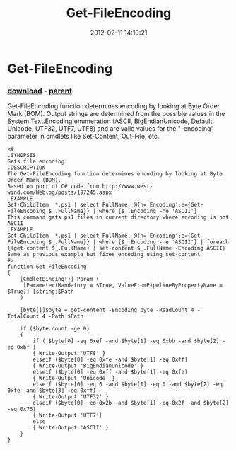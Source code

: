 ﻿---
pid:            3231
poster:         RyanFisher
title:          Get-FileEncoding
date:           2012-02-11 14:10:21
format:         posh
parent:         3223
parent:         3223

---

# Get-FileEncoding

### [download](3231.ps1) - [parent](3223.md)

Get-FileEncoding function determines encoding by looking at Byte Order Mark (BOM).  Output strings are determined from the possible values in the System.Text.Encoding enumeration (ASCII, BigEndianUnicode, Default, Unicode, UTF32, UTF7, UTF8) and are valid values for the "-encoding" parameter in cmdlets like Set-Content, Out-File, etc.

```posh
<#
.SYNOPSIS
Gets file encoding.
.DESCRIPTION
The Get-FileEncoding function determines encoding by looking at Byte Order Mark (BOM).
Based on port of C# code from http://www.west-wind.com/Weblog/posts/197245.aspx
.EXAMPLE
Get-ChildItem  *.ps1 | select FullName, @{n='Encoding';e={Get-FileEncoding $_.FullName}} | where {$_.Encoding -ne 'ASCII'}
This command gets ps1 files in current directory where encoding is not ASCII
.EXAMPLE
Get-ChildItem  *.ps1 | select FullName, @{n='Encoding';e={Get-FileEncoding $_.FullName}} | where {$_.Encoding -ne 'ASCII'} | foreach {(get-content $_.FullName) | set-content $_.FullName -Encoding ASCII}
Same as previous example but fixes encoding using set-content
#>
function Get-FileEncoding
{
    [CmdletBinding()] Param (
     [Parameter(Mandatory = $True, ValueFromPipelineByPropertyName = $True)] [string]$Path
    )

    [byte[]]$byte = get-content -Encoding byte -ReadCount 4 -TotalCount 4 -Path $Path

    if ($byte.count -ge 0)
    {
        if ( $byte[0] -eq 0xef -and $byte[1] -eq 0xbb -and $byte[2] -eq 0xbf )
        { Write-Output 'UTF8' }
        elseif ($byte[0] -eq 0xfe -and $byte[1] -eq 0xff)
        { Write-Output 'BigEndianUnicode' }
        elseif ($byte[0] -eq 0xff -and $byte[1] -eq 0xfe)
        { Write-Output 'Unicode' }
        elseif ($byte[0] -eq 0 -and $byte[1] -eq 0 -and $byte[2] -eq 0xfe -and $byte[3] -eq 0xff)
        { Write-Output 'UTF32' }
        elseif ($byte[0] -eq 0x2b -and $byte[1] -eq 0x2f -and $byte[2] -eq 0x76)
        { Write-Output 'UTF7'}
        else
        { Write-Output 'ASCII' }
    }
}
```
